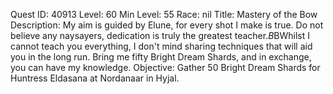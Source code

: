 Quest ID: 40913
Level: 60
Min Level: 55
Race: nil
Title: Mastery of the Bow
Description: My aim is guided by Elune, for every shot I make is true. Do not believe any naysayers, dedication is truly the greatest teacher.$B$BWhilst I cannot teach you everything, I don't mind sharing techniques that will aid you in the long run. Bring me fifty Bright Dream Shards, and in exchange, you can have my knowledge.
Objective: Gather 50 Bright Dream Shards for Huntress Eldasana at Nordanaar in Hyjal.
